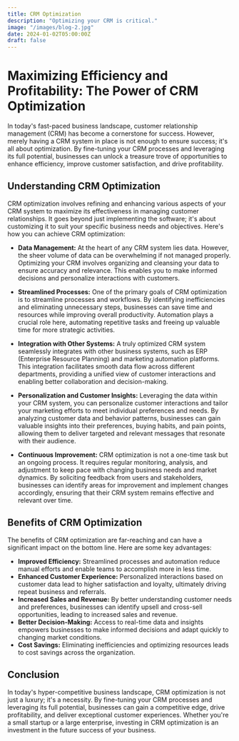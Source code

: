 ```yaml
---
title: CRM Optimization
description: "Optimizing your CRM is critical."
image: "/images/blog-2.jpg"
date: 2024-01-02T05:00:00Z
draft: false
---
```


# Maximizing Efficiency and Profitability: The Power of CRM Optimization

In today's fast-paced business landscape, customer relationship management (CRM) has become a cornerstone for success. However, merely having a CRM system in place is not enough to ensure success; it's all about optimization. By fine-tuning your CRM processes and leveraging its full potential, businesses can unlock a treasure trove of opportunities to enhance efficiency, improve customer satisfaction, and drive profitability.

## Understanding CRM Optimization

CRM optimization involves refining and enhancing various aspects of your CRM system to maximize its effectiveness in managing customer relationships. It goes beyond just implementing the software; it's about customizing it to suit your specific business needs and objectives. Here's how you can achieve CRM optimization:

- **Data Management:** At the heart of any CRM system lies data. However, the sheer volume of data can be overwhelming if not managed properly. Optimizing your CRM involves organizing and cleansing your data to ensure accuracy and relevance. This enables you to make informed decisions and personalize interactions with customers.

- **Streamlined Processes:** One of the primary goals of CRM optimization is to streamline processes and workflows. By identifying inefficiencies and eliminating unnecessary steps, businesses can save time and resources while improving overall productivity. Automation plays a crucial role here, automating repetitive tasks and freeing up valuable time for more strategic activities.

- **Integration with Other Systems:** A truly optimized CRM system seamlessly integrates with other business systems, such as ERP (Enterprise Resource Planning) and marketing automation platforms. This integration facilitates smooth data flow across different departments, providing a unified view of customer interactions and enabling better collaboration and decision-making.

- **Personalization and Customer Insights:** Leveraging the data within your CRM system, you can personalize customer interactions and tailor your marketing efforts to meet individual preferences and needs. By analyzing customer data and behavior patterns, businesses can gain valuable insights into their preferences, buying habits, and pain points, allowing them to deliver targeted and relevant messages that resonate with their audience.

- **Continuous Improvement:** CRM optimization is not a one-time task but an ongoing process. It requires regular monitoring, analysis, and adjustment to keep pace with changing business needs and market dynamics. By soliciting feedback from users and stakeholders, businesses can identify areas for improvement and implement changes accordingly, ensuring that their CRM system remains effective and relevant over time.

## Benefits of CRM Optimization

The benefits of CRM optimization are far-reaching and can have a significant impact on the bottom line. Here are some key advantages:

- **Improved Efficiency:** Streamlined processes and automation reduce manual efforts and enable teams to accomplish more in less time.
- **Enhanced Customer Experience:** Personalized interactions based on customer data lead to higher satisfaction and loyalty, ultimately driving repeat business and referrals.
- **Increased Sales and Revenue:** By better understanding customer needs and preferences, businesses can identify upsell and cross-sell opportunities, leading to increased sales and revenue.
- **Better Decision-Making:** Access to real-time data and insights empowers businesses to make informed decisions and adapt quickly to changing market conditions.
- **Cost Savings:** Eliminating inefficiencies and optimizing resources leads to cost savings across the organization.

## Conclusion

In today's hyper-competitive business landscape, CRM optimization is not just a luxury; it's a necessity. By fine-tuning your CRM processes and leveraging its full potential, businesses can gain a competitive edge, drive profitability, and deliver exceptional customer experiences. Whether you're a small startup or a large enterprise, investing in CRM optimization is an investment in the future success of your business.

